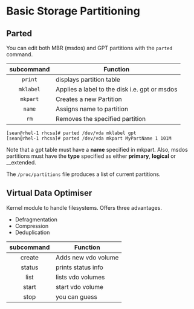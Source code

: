 # Basic Storage Partitioning
## Parted
You can edit both MBR (msdos) and GPT partitions with the `parted` command.

| subcommand | Function | 
| :--------: | -------- |
| `print`	| displays partition table |
| `mklabel` | Applies a label to the disk i.e. gpt or msdos | 
| `mkpart` | Creates a new Partition |
| `name` | Assigns name to partition |
| `rm` | Removes the specified partition |

```
[sean@rhel-1 rhcsa]# parted /dev/vda mklabel gpt
[sean@rhel-1 rhcsa]# parted /dev/vda mkpart MyPartName 1 101M
```

Note that a gpt table must have a __name__ specified in mkpart.  Also, msdos partitions must have the __type__ specified as either __primary__, __logical__ or __extended.

The `/proc/partitions` file produces a list of current partitions.


## Virtual Data Optimiser
Kernel module to handle filesystems.  Offers three advantages.

* Defragmentation
* Compression
* Deduplication

| subcommand | Function | 
| :--------: | -------- |
| create | Adds new vdo volume |
| status | prints status info | 
| list | lists vdo volumes |
| start | start vdo volume |
| stop | you can guess |

